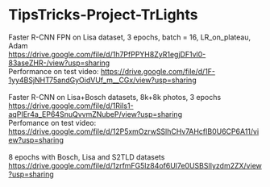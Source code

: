 # TipsTricks-Project-TrLights

Faster R-CNN FPN on Lisa dataset, 3 epochs, batch = 16, LR_on_plateau, Adam <br>
https://drive.google.com/file/d/1h7PfPPYH8ZyR1egjDF1vl0-83aseZHR-/view?usp=sharing <br>
Performance on test video: https://drive.google.com/file/d/1F-1yy4BSjNHT75andGyOidVUf_m__CGx/view?usp=sharing <br> <br>
Faster R-CNN on Lisa+Bosch datasets, 8k+8k photos, 3 epochs <br>
https://drive.google.com/file/d/1RiIs1-aqPIEr4a_EP64SnuQvvmZNubeP/view?usp=sharing <br>
Perfomance on test video: https://drive.google.com/file/d/12P5xmOzrwSSlhCHv7AHcfIB0U6CP6A11/view?usp=sharing <br><br>
8 epochs with Bosch, Lisa and S2TLD datasets <br>
https://drive.google.com/file/d/1zrfmFG5lz84of6Ul7e0USBSlIyzdm2ZX/view?usp=sharing
